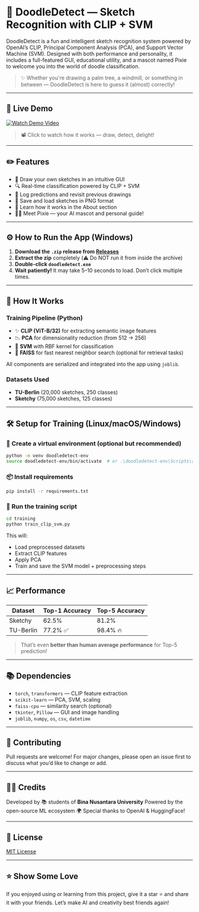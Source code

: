 
# 🎨 DoodleDetect — Sketch Recognition with CLIP + SVM

DoodleDetect is a fun and intelligent sketch recognition system powered by OpenAI’s CLIP, Principal Component Analysis (PCA), and Support Vector Machine (SVM). Designed with both performance and personality, it includes a full-featured GUI, educational utility, and a mascot named Pixie to welcome you into the world of doodle classification.

> ✨ Whether you're drawing a palm tree, a windmill, or something in between — DoodleDetect is here to guess it (almost) correctly!



---

## 🚀 Live Demo

[![Watch Demo Video](https://github.com/jesslyntrixie/doodledetect/blob/main/pixie_and_robosketch.png)](https://binusianorg-my.sharepoint.com/personal/stanley_teguh_binus_ac_id/_layouts/15/guestaccess.aspx?share=EWMTcBZrBGlIn5gyOcwaEsoBwzRBb5vA8Un61D4uDgzJXw&nav=eyJyZWZlcnJhbEluZm8iOnsicmVmZXJyYWxBcHAiOiJPbmVEcml2ZUZvckJ1c2luZXNzIiwicmVmZXJyYWxBcHBQbGF0Zm9ybSI6IldlYiIsInJlZmVycmFsTW9kZSI6InZpZXciLCJyZWZlcnJhbFZpZXciOiJNeUZpbGVzTGlua0NvcHkifX0&e=hPtliy)

> 📽️ Click to watch how it works — draw, detect, delight!

---

## ✏️ Features

* 🎨 Draw your own sketches in an intuitive GUI
* 🔍 Real-time classification powered by CLIP + SVM
* 📂 Log predictions and revisit previous drawings
* 💾 Save and load sketches in PNG format
* 📖 Learn how it works in the About section
* 🧙‍♂️ Meet Pixie — your AI mascot and personal guide!

---

## ⚙️ How to Run the App (Windows)

1. **Download the `.zip` release from [Releases](https://github.com/your-username/DoodleDetect/releases)**
2. **Extract the zip** completely (⚠️ Do NOT run it from inside the archive)
3. **Double-click `doodledetect.exe`**
4. **Wait patiently!** It may take 5–10 seconds to load. Don’t click multiple times.

---

## 🧠 How It Works

### Training Pipeline (Python)

* ✨ **CLIP (ViT-B/32)** for extracting semantic image features
* 📉 **PCA** for dimensionality reduction (from 512 → 256)
* 🧮 **SVM** with RBF kernel for classification
* 🔁 **FAISS** for fast nearest neighbor search (optional for retrieval tasks)

All components are serialized and integrated into the app using `joblib`.

### Datasets Used

* **TU-Berlin** (20,000 sketches, 250 classes)
* **Sketchy** (75,000 sketches, 125 classes)

---

## 🛠️ Setup for Training (Linux/macOS/Windows)

### 🐍 Create a virtual environment (optional but recommended)

```bash
python -m venv doodledetect-env
source doodledetect-env/bin/activate  # or .\doodledetect-env\Scripts\activate on Windows
```

### 📦 Install requirements

```bash
pip install -r requirements.txt
```

### 🔧 Run the training script

```bash
cd training
python train_clip_svm.py
```

This will:

* Load preprocessed datasets
* Extract CLIP features
* Apply PCA
* Train and save the SVM model + preprocessing steps

---

## 📈 Performance

| Dataset   | Top-1 Accuracy | Top-5 Accuracy |
| --------- | -------------- | -------------- |
| Sketchy   | 62.5%          | 81.2%          |
| TU-Berlin | 77.2% ✅        | 98.4% 🔥       |

> That’s even **better than human average performance** for Top-5 prediction!

---

## 📚 Dependencies

* `torch`, `transformers` — CLIP feature extraction
* `scikit-learn` — PCA, SVM, scaling
* `faiss-cpu` — similarity search (optional)
* `tkinter`, `Pillow` — GUI and image handling
* `joblib`, `numpy`, `os`, `csv`, `datetime`

---

## 🤝 Contributing

Pull requests are welcome! For major changes, please open an issue first to discuss what you’d like to change or add.

---

## 🧑‍💻 Credits

Developed by 📚 students of **Bina Nusantara University**
Powered by the open-source ML ecosystem 🌍
Special thanks to OpenAI & HuggingFace!

---

## 📄 License

[MIT License](LICENSE)

---

## ⭐️ Show Some Love

If you enjoyed using or learning from this project, give it a star ⭐ and share it with your friends. Let’s make AI and creativity best friends again!

